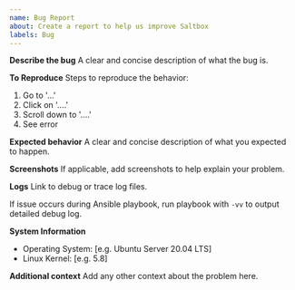 ```yaml
---
name: Bug Report
about: Create a report to help us improve Saltbox
labels: Bug
---
```


**Describe the bug**
A clear and concise description of what the bug is.

**To Reproduce**
Steps to reproduce the behavior:
1. Go to '...'
2. Click on '....'
3. Scroll down to '....'
4. See error

**Expected behavior**
A clear and concise description of what you expected to happen.

**Screenshots**
If applicable, add screenshots to help explain your problem.

**Logs**
Link to debug or trace log files.

If issue occurs during Ansible playbook, run playbook with `-vv` to output detailed debug log.

**System Information**

 - Operating System: [e.g. Ubuntu Server 20.04 LTS]
 - Linux Kernel: [e.g. 5.8]

**Additional context**
Add any other context about the problem here.
